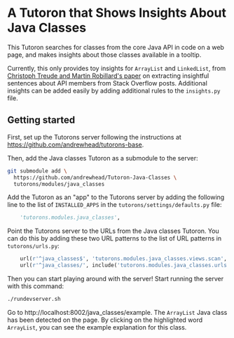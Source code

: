 # A Tutoron that Shows Insights About Java Classes

This Tutoron searches for classes from the core Java API
in code on a web page, and makes insights about those
classes available in a tooltip.

Currently, this only provides toy insights for `ArrayList`
and `LinkedList`, from [Christoph Treude and Martin
Robillard's
paper](https://ctreude.files.wordpress.com/2016/01/icse16a.pdf)
on extracting insightful sentences about API members from
Stack Overflow posts.  Additional insights can be added
easily by adding additional rules to the `insights.py` file.

## Getting started

First, set up the Tutorons server following the instructions
at https://github.com/andrewhead/tutorons-base.

Then, add the Java classes Tutoron as a submodule to the
server:

```bash
git submodule add \
  https://github.com/andrewhead/Tutoron-Java-Classes \
  tutorons/modules/java_classes
```

Add the Tutoron as an "app" to the Tutorons server by adding
the following line to the list of `INSTALLED_APPS` in the
`tutorons/settings/defaults.py` file:

```python
    'tutorons.modules.java_classes',
```

Point the Tutorons server to the URLs from the Java classes
Tutoron.  You can do this by adding these two URL patterns
to the list of URL patterns in `tutorons/urls.py`:

```python
    url(r'^java_classes$', 'tutorons.modules.java_classes.views.scan', name='java_classes'),
    url(r'^java_classes/', include('tutorons.modules.java_classes.urls', namespace='java_classes')),
```

Then you can start playing around with the server!  Start
running the server with this command:

```bash
./rundevserver.sh
```

Go to http://localhost:8002/java_classes/example.  The
`ArrayList` Java class has been detected on the page.  By
clicking on the highlighted word `ArrayList`, you can see
the example explanation for this class.
